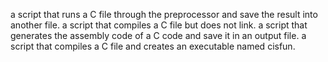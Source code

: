 a script that runs a C file through the preprocessor and save the result into another file.
a script that compiles a C file but does not link.
a script that generates the assembly code of a C code and save it in an output file.
a script that compiles a C file and creates an executable named cisfun.
